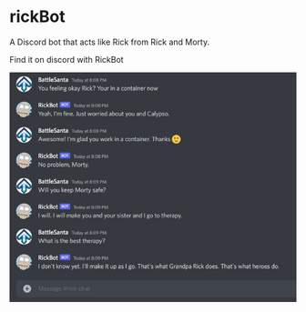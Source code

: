 # rickBot
A Discord bot that acts like Rick from Rick and Morty.

Find it on discord with RickBot

![Discord Rick Example](https://github.com/ddrmaster1000/rickBot/blob/main/rick_chat.jpg?raw=true)
